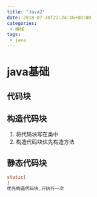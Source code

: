 ```yaml
---
title: "Java2"
date: 2018-07-30T22:24:16+08:00
categories:
 - 编程
tags:
 - java
---
```


# java基础

## 代码块
## 构造代码块

1. 将代码块写在类中
2. 构造代码块优先构造方法

## 静态代码块

```java
static{
}
优先构造代码块,只执行一次
```

